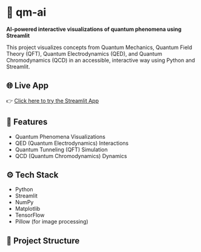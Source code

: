 # 🧠 qm-ai

**AI-powered interactive visualizations of quantum phenomena using Streamlit**

This project visualizes concepts from Quantum Mechanics, Quantum Field Theory (QFT), Quantum Electrodynamics (QED), and Quantum Chromodynamics (QCD) in an accessible, interactive way using Python and Streamlit.

## 🌐 Live App

👉 [Click here to try the Streamlit App](https://rasmin-qm-ai.streamlit.app/)

## 📁 Features

- Quantum Phenomena Visualizations  
- QED (Quantum Electrodynamics) Interactions  
- Quantum Tunneling (QFT) Simulation  
- QCD (Quantum Chromodynamics) Dynamics  

## ⚙️ Tech Stack

- Python  
- Streamlit  
- NumPy  
- Matplotlib  
- TensorFlow  
- Pillow (for image processing)

## 📂 Project Structure

